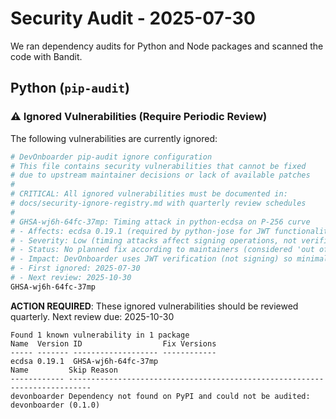 # Security Audit - 2025-07-30

We ran dependency audits for Python and Node packages and scanned the code with Bandit.

## Python (`pip-audit`)

### ⚠️ Ignored Vulnerabilities (Require Periodic Review)

The following vulnerabilities are currently ignored:

```bash
# DevOnboarder pip-audit ignore configuration
# This file contains security vulnerabilities that cannot be fixed
# due to upstream maintainer decisions or lack of available patches
#
# CRITICAL: All ignored vulnerabilities must be documented in:
# docs/security-ignore-registry.md with quarterly review schedules
#
# GHSA-wj6h-64fc-37mp: Timing attack in python-ecdsa on P-256 curve
# - Affects: ecdsa 0.19.1 (required by python-jose for JWT functionality)
# - Severity: Low (timing attacks affect signing operations, not verification)
# - Status: No planned fix according to maintainers (considered 'out of scope')
# - Impact: DevOnboarder uses JWT verification (not signing) so minimal risk
# - First ignored: 2025-07-30
# - Next review: 2025-10-30
GHSA-wj6h-64fc-37mp
```

**ACTION REQUIRED**: These ignored vulnerabilities should be reviewed quarterly.
Next review due: 2025-10-30

```text
Found 1 known vulnerability in 1 package
Name  Version ID                  Fix Versions
----- ------- ------------------- ------------
ecdsa 0.19.1  GHSA-wj6h-64fc-37mp
Name         Skip Reason
------------ ---------------------------------------------------------------------------
devonboarder Dependency not found on PyPI and could not be audited: devonboarder (0.1.0)
```
